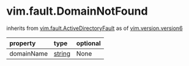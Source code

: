 vim.fault.DomainNotFound
========================
inherits from [vim.fault.ActiveDirectoryFault](docs/vim.fault.ActiveDirectoryFault.md)
as of [vim.version.version6](docs/vim.version.md)

| property | type | optional |
|:---------|:-----|:---------|
| domainName | [string](string.md "string") | None |
